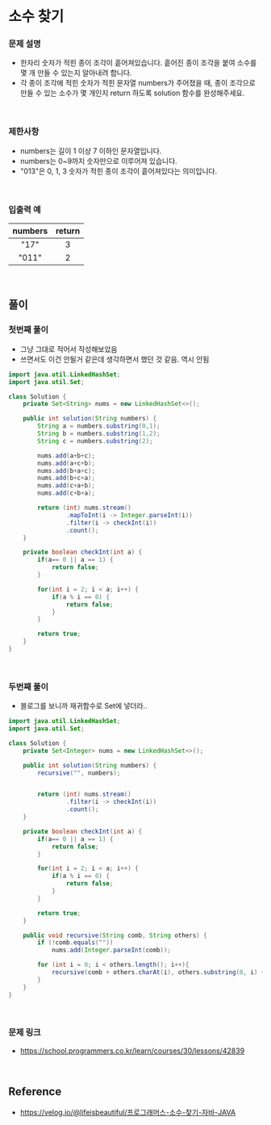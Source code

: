 # 소수 찾기

### 문제 설명
- 한자리 숫자가 적힌 종이 조각이 흩어져있습니다. 흩어진 종이 조각을 붙여 소수를 몇 개 만들 수 있는지 알아내려 합니다.
- 각 종이 조각에 적힌 숫자가 적힌 문자열 numbers가 주어졌을 때, 종이 조각으로 만들 수 있는 소수가 몇 개인지 return 하도록 solution 함수를 완성해주세요.

<br>

### 제한사항
- numbers는 길이 1 이상 7 이하인 문자열입니다.
- numbers는 0~9까지 숫자만으로 이루어져 있습니다.
- "013"은 0, 1, 3 숫자가 적힌 종이 조각이 흩어져있다는 의미입니다.

<br>

### 입출력 예

|numbers|return|
|:---:|:---:|
|"17"|3|
|"011"|2|

<br>

## 풀이
### 첫번째 풀이
- 그냥 그대로 적어서 작성해보았음
- 쓰면서도 이건 안될거 같은데 생각하면서 했던 것 같음. 역시 안됨
```java
import java.util.LinkedHashSet;
import java.util.Set;

class Solution {
    private Set<String> nums = new LinkedHashSet<>();

    public int solution(String numbers) {
        String a = numbers.substring(0,1);
        String b = numbers.substring(1,2);
        String c = numbers.substring(2);

        nums.add(a+b+c);
        nums.add(a+c+b);
        nums.add(b+a+c);
        nums.add(b+c+a);
        nums.add(c+a+b);
        nums.add(c+b+a);

        return (int) nums.stream()
                .mapToInt(i -> Integer.parseInt(i))
                .filter(i -> checkInt(i))
                .count();
    }

    private boolean checkInt(int a) {
        if(a== 0 || a == 1) {
            return false;
        }

        for(int i = 2; i < a; i++) {
            if(a % i == 0) {
                return false;
            }
        }

        return true;
    }
}
```

<br>

### 두번째 풀이
- 블로그를 보니까 재귀함수로 Set에 넣더라..
```java
import java.util.LinkedHashSet;
import java.util.Set;

class Solution {
    private Set<Integer> nums = new LinkedHashSet<>();

    public int solution(String numbers) {
        recursive("", numbers);


        return (int) nums.stream()
                .filter(i -> checkInt(i))
                .count();
    }

    private boolean checkInt(int a) {
        if(a== 0 || a == 1) {
            return false;
        }

        for(int i = 2; i < a; i++) {
            if(a % i == 0) {
                return false;
            }
        }

        return true;
    }

    public void recursive(String comb, String others) {
        if (!comb.equals(""))
            nums.add(Integer.parseInt(comb));

        for (int i = 0; i < others.length(); i++){
            recursive(comb + others.charAt(i), others.substring(0, i) + others.substring(i + 1));
        }
    }
}
```
<br>

### 문제 링크
- https://school.programmers.co.kr/learn/courses/30/lessons/42839

<br>

## Reference
- https://velog.io/@lifeisbeautiful/프로그래머스-소수-찾기-자바-JAVA